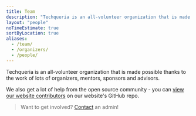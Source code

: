 ```yaml
---
title: Team
description: "Techqueria is an all-volunteer organization that is made possible thanks to the work of lots of organizers, mentors, sponsors and advisors."
layout: "people"
noTimeEstimate: true
sortByLocation: true
aliases:
  - /team/
  - /organizers/
  - /people/
---
```


Techqueria is an all-volunteer organization that is made possible thanks to the work of lots of organizers, mentors, sponsors and advisors.

We also get a lot of help from the open source community - you can <a href="https://github.com/techqueria/website/graphs/contributors" rel="noopener" target="_blank">view our website contributors</a>
on our website's GitHub repo.

> Want to get involved? [Contact](/contact/) an admin!
